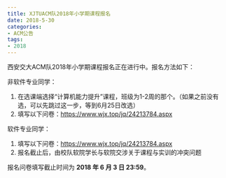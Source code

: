 ```yaml
---
title: XJTUACM队2018年小学期课程报名
date: 2018-5-30
categories:
- ACM公告
tags:
- 2018
---
```


西安交大ACM队2018年小学期课程报名正在进行中。报名方法如下：

非软件专业同学：
1. 在选课端选择“计算机能力提升”课程，班级为1-2周的那个。（如果之前没有选，可以先跳过这一步，等到6月25日改选）
2. 填写以下问卷：https://www.wjx.top/jq/24213784.aspx

软件专业同学：
1. 填写以下问卷：https://www.wjx.top/jq/24213784.aspx
2. 报名截止后，由校队软院学长与软院交涉关于课程与实训的冲突问题

报名问卷填写截止时间为 **2018 年 6 月 3 日 23:59**。
